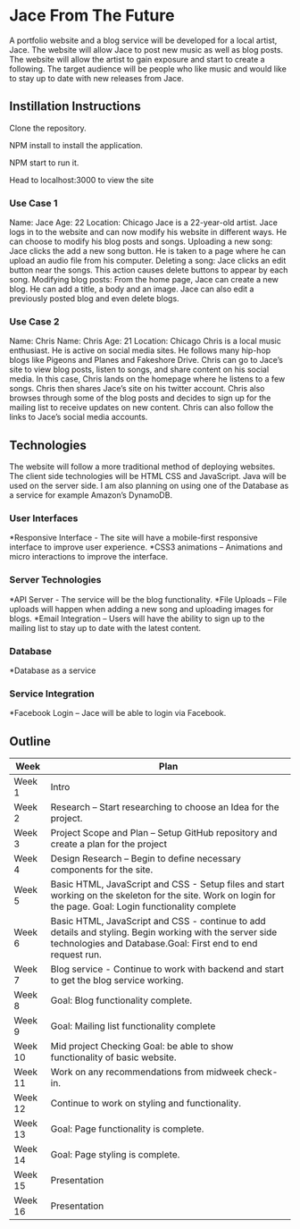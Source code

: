 # Jace From The Future

A portfolio website and a blog service will be developed for a local artist, Jace.
The website will allow Jace to post new music as well as blog posts.
The website will allow the artist to gain exposure and start to create a following.
The target audience will be people who like music and would like to stay up to date with new releases from Jace.

## Instillation Instructions

Clone the repository.

NPM install to install the application.

NPM start to run it.

Head to localhost:3000 to view the site

### Use Case 1

Name: Jace
Age: 22
Location: Chicago
Jace is a 22-year-old artist. Jace logs in to the website and can now modify his website in different ways. He can choose to modify his blog posts and songs.
Uploading a new song:
Jace clicks the add a new song button. He is taken to a page where he can upload an audio file from his computer.
Deleting a song:
Jace clicks an edit button near the songs. This action causes delete buttons to appear by each song.
Modifying blog posts:
From the home page, Jace can create a new blog. He can add a title, a body and an image.
Jace can also edit a previously posted blog and even delete blogs.

### Use Case 2

Name: Chris
Name: Chris
Age: 21
Location: Chicago
Chris is a local music enthusiast. He is active on social media sites. He follows many hip-hop blogs like Pigeons and Planes and Fakeshore Drive.
Chris can go to Jace’s site to view blog posts, listen to songs, and share content on his social media. In this case, Chris lands on the homepage where he listens to a few songs.
Chris then shares Jace’s site on his twitter account. Chris also browses through some of the blog posts and decides to sign up for the mailing list to receive updates on new content.
Chris can also follow the links to Jace’s social media accounts.

## Technologies

The website will follow a more traditional method of deploying websites.
The client side technologies will be HTML CSS and JavaScript. Java will be used on the server side.
I am also planning on using one of the Database as a service for example Amazon’s DynamoDB.

### User Interfaces
*Responsive Interface - The site will have a mobile-first responsive interface to improve user experience.
*CSS3 animations – Animations and micro interactions to improve the interface.

### Server Technologies
*API Server - The service will be the blog functionality.
*File Uploads – File uploads will happen when adding a new song and uploading images for blogs.
*Email Integration – Users will have the ability to sign up to the mailing list to stay up to date with the latest content.

### Database
*Database as a service

### Service Integration
*Facebook Login – Jace will be able to login via Facebook.


## Outline

Week | Plan
------------ | -------------
Week 1 | Intro
Week 2 | Research – Start researching to choose an Idea for the project.
Week 3 | Project Scope and Plan – Setup GitHub repository and create a plan for the project
Week 4 | Design Research – Begin to define necessary components for the site.
Week 5 | Basic HTML, JavaScript and CSS - Setup files and start working on the skeleton for the site. Work on login for the page. Goal: Login functionality complete
Week 6 | Basic HTML, JavaScript and CSS - continue to add details and styling. Begin working with the server side technologies and Database.Goal: First end to end request run.
Week 7 | Blog service - Continue to work with backend and start to get the blog service working.
Week 8 | Goal: Blog functionality complete.
Week 9 |  Goal: Mailing list functionality complete
Week 10 | Mid project Checking Goal: be able to show functionality of basic website.
Week 11 | Work on any recommendations from midweek check-in.
Week 12 | Continue to work on styling and functionality.
Week 13 | Goal: Page functionality is complete.
Week 14| Goal: Page styling is complete.
Week 15 | Presentation
Week 16 | Presentation
